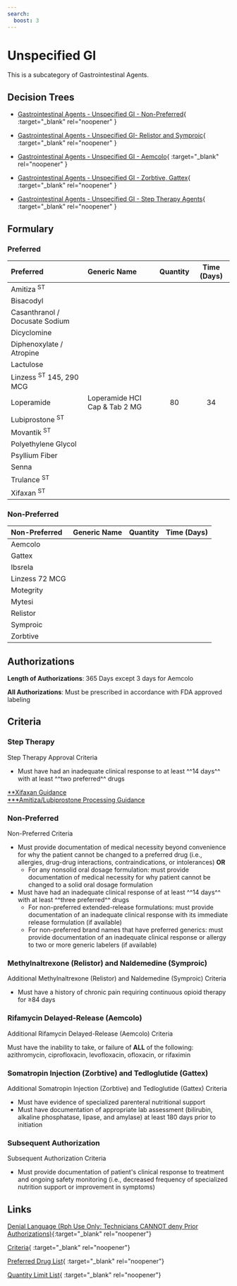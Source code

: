 ```yaml
---
search:
  boost: 3
---
```


# Unspecified GI

This is a subcategory of Gastrointestinal Agents.

## Decision Trees

- [Gastrointestinal Agents - Unspecified GI - Non-Preferred](https://forms.office.com/Pages/ResponsePage.aspx?id=nPhjxpvvj0G9PUHkbAzgaN9UYz8EqmlIs3_TYn4TbXBUNDhBOE5BRDUyT1Q5SkFFTkxKSUk4N1lIWiQlQCNjPTEkJUAjdD1n){ :target="_blank" rel="noopener" }

- [Gastrointestinal Agents - Unspecified GI- Relistor and Symproic](https://forms.office.com/Pages/ResponsePage.aspx?id=nPhjxpvvj0G9PUHkbAzgaN9UYz8EqmlIs3_TYn4TbXBUM1VRN1lWS0hYMjJCMjZLQkhVRkRRVUhDQSQlQCNjPTEkJUAjdD1n){ :target="_blank" rel="noopener" }

- [Gastrointestinal Agents - Unspecified GI - Aemcolo](https://forms.office.com/Pages/ResponsePage.aspx?id=nPhjxpvvj0G9PUHkbAzgaN9UYz8EqmlIs3_TYn4TbXBUNUtaRFlZSDlXS0NJNEpRWjUyWFIxVVZTQSQlQCNjPTEkJUAjdD1n){ :target="_blank" rel="noopener" }

- [Gastrointestinal Agents - Unspecified GI - Zorbtive, Gattex](https://forms.office.com/Pages/ResponsePage.aspx?id=nPhjxpvvj0G9PUHkbAzgaN9UYz8EqmlIs3_TYn4TbXBUQUwxQTRKNThJQlVTUU8xSEtFRTlBWTdXUyQlQCNjPTEkJUAjdD1n){ :target="_blank" rel="noopener" }

- [Gastrointestinal Agents - Unspecified GI - Step Therapy Agents](https://forms.office.com/Pages/ResponsePage.aspx?id=nPhjxpvvj0G9PUHkbAzgaN9UYz8EqmlIs3_TYn4TbXBUNThUMjlYSldRVkxMTTU3R1dWNFJYOU5CTyQlQCNjPTEkJUAjdD1n){ :target="_blank" rel="noopener" }

## Formulary

### Preferred

| Preferred                          | Generic Name                  | Quantity | Time (Days) |
|:-----------------------------------|:------------------------------|:--------:|:-----------:|
| Amitiza <sup>ST</sup>              |                               |          |             |
| Bisacodyl                          |                               |          |             |
| Casanthranol / Docusate Sodium     |                               |          |             |
| Dicyclomine                        |                               |          |             |
| Diphenoxylate / Atropine           |                               |          |             |
| Lactulose                          |                               |          |             |
| Linzess <sup>ST</sup> 145, 290 MCG |                               |          |             |
| Loperamide                         | Loperamide HCI Cap & Tab 2 MG |    80    |     34      |
| Lubiprostone <sup>ST</sup>         |                               |          |             |
| Movantik <sup>ST</sup>             |                               |          |             |
| Polyethylene Glycol                |                               |          |             |
| Psyllium Fiber                     |                               |          |             |
| Senna                              |                               |          |             |
| Trulance <sup>ST</sup>             |                               |          |             |
| Xifaxan <sup>ST</sup>              |                               |          |             |

### Non-Preferred

| Non-Preferred  | Generic Name | Quantity | Time (Days) |
|:---------------|:-------------|:--------:|:-----------:|
| Aemcolo        |              |          |             |
| Gattex         |              |          |             |
| Ibsrela        |              |          |             |
| Linzess 72 MCG |              |          |             |
| Motegrity      |              |          |             |
| Mytesi         |              |          |             |
| Relistor       |              |          |             |
| Symproic       |              |          |             |
| Zorbtive       |              |          |             |

## Authorizations

**Length of Authorizations**: 365 Days except 3 days for Aemcolo

**All Authorizations**: Must be prescribed in accordance with FDA approved labeling

## Criteria

### Step Therapy

Step Therapy Approval Criteria

- Must have had an inadequate clinical response to at least ^^14 days^^ with at least ^^two preferred^^ drugs

[**Xifaxan Guidance](https://special-spoon-f542dccd.pages.github.io/Pharmacist%20Reference%20Guide/Medication%20Guidance/xifax/?h=xifax)</br>
[***Amitiza/Lubiprostone Processing Guidance](https://special-spoon-f542dccd.pages.github.io/Pharmacist%20Reference%20Guide/Clinical%20and%20PA%20Notes/amitiza/?h=amit)

### Non-Preferred

Non-Preferred Criteria

- Must provide documentation of medical necessity beyond convenience for why the patient cannot be changed to a preferred drug (i.e., allergies, drug-drug interactions, contraindications, or intolerances) **OR**
    - For any nonsolid oral dosage formulation: must provide documentation of medical necessity for why patient cannot be changed to a solid oral dosage formulation
- Must have had an inadequate clinical response of at least ^^14 days^^ with at least ^^three preferred^^ drugs
    - For non-preferred extended-release formulations: must provide documentation of an inadequate clinical response with its immediate release formulation (if available)
    - For non-preferred brand names that have preferred generics: must provide documentation of an inadequate clinical response or allergy to two or more generic labelers (if available)

### Methylnaltrexone (Relistor) and Naldemedine (Symproic)

Additional Methylnaltrexone (Relistor) and Naldemedine (Symproic) Criteria

- Must have a history of chronic pain requiring continuous opioid therapy for ≥84 days

### Rifamycin Delayed-Release (Aemcolo)

Additional Rifamycin Delayed-Release (Aemcolo) Criteria

Must have the inability to take, or failure of **ALL** of the following: azithromycin,
ciprofloxacin, levofloxacin, ofloxacin, or rifaximin

### Somatropin Injection (Zorbtive) and Tedloglutide (Gattex)

Additional Somatropin Injection (Zorbtive) and Tedloglutide (Gattex) Criteria

- Must have evidence of specialized parenteral nutritional support
- Must have documentation of appropriate lab assessment (bilirubin, alkaline phosphatase, lipase, and amylase) at least 180 days prior to initiation

### Subsequent Authorization

Subsequent Authorization Criteria

- Must provide documentation of patient's clinical response to treatment and ongoing safety monitoring (i.e., decreased frequency of specialized nutrition support or improvement in symptoms)

## Links

[Denial Language (Rph Use Only: Technicians CANNOT deny Prior Authorizations)](https://mygainwell-my.sharepoint.com.mcas.ms/:w:/r/personal/rachel_carpenter_gainwelltechnologies_com/_layouts/15/Doc.aspx?sourcedoc=%7B73347C85-1D40-4514-80E9-9628185B51B4%7D&file=Denial%20Language%20Updated%2001012024.docx&action=embedview&mobiledirect=true&wdStartOn=65){:target="_blank" rel="noopener"} 

[Criteria](https://spbm.medicaid.ohio.gov/SPDocumentLibrary/DocumentLibrary/UPDL/UPDL%20criteria%20effective%2001.01.2024.pdf#page=74){ :target="_blank" rel="noopener"} 

[Preferred Drug List](https://spbm.medicaid.ohio.gov/SPDocumentLibrary/DocumentLibrary/UPDL/UPDL%20effective%2001.01.2024.pdf#page=24){ :target="_blank" rel="noopener"}

[Quantity Limit List](https://spbm.medicaid.ohio.gov/SPDocumentLibrary/DocumentLibrary/UPDL/Quantity%20Limits.pdf){ :target="_blank" rel="noopener"}
